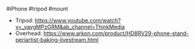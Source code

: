 #iPhone #tripod #mount

- Tripod: https://www.youtube.com/watch?v=_vavgMPzGRM&ab_channel=ThinkMedia
- Overhead: https://www.arkon.com/product/HD8RV29-phone-stand-periartist-baking-livestream.html
